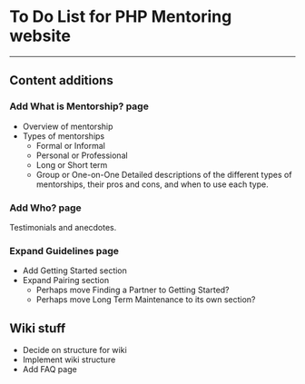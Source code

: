 To Do List for PHP Mentoring website
====================================
------------------------------------
Content additions
-----------------

### Add What is Mentorship? page
* Overview of mentorship
* Types of mentorships
    * Formal or Informal
    * Personal or Professional
    * Long or Short term
    * Group or One-on-One
Detailed descriptions of the different types of mentorships, their pros and cons, and when to use each type.

### Add Who? page
Testimonials and anecdotes.

### Expand Guidelines page
* Add Getting Started section
* Expand Pairing section
    * Perhaps move Finding a Partner to Getting Started?
    * Perhaps move Long Term Maintenance to its own section?

Wiki stuff
----------
* Decide on structure for wiki
* Implement wiki structure
* Add FAQ page